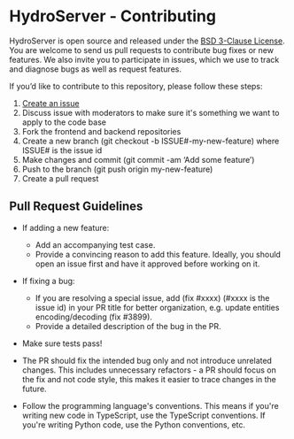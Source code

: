 # HydroServer - Contributing

HydroServer is open source and released under the [BSD 3-Clause License](LICENSE). You are welcome to send us pull requests to contribute bug fixes or new features. We also invite you to participate in issues, which we use to track and diagnose bugs as well as request features.

If you’d like to contribute to this repository, please follow these steps:

1. [Create an issue](https://github.com/hydroserver2/hydroserver/issues/new/choose)
2. Discuss issue with moderators to make sure it's something we want to apply to the code base
3. Fork the frontend and backend repositories
4. Create a new branch (git checkout -b ISSUE#-my-new-feature) where ISSUE# is the issue id
5. Make changes and commit (git commit -am ‘Add some feature’)
6. Push to the branch (git push origin my-new-feature)
7. Create a pull request

## Pull Request Guidelines

- If adding a new feature:

  - Add an accompanying test case.
  - Provide a convincing reason to add this feature. Ideally, you should open an issue first and have it approved before working on it.

- If fixing a bug:

  - If you are resolving a special issue, add (fix #xxxx) (#xxxx is the issue id) in your PR title for better organization, e.g. update entities encoding/decoding (fix #3899).
  - Provide a detailed description of the bug in the PR.

- Make sure tests pass!

- The PR should fix the intended bug only and not introduce unrelated changes. This includes unnecessary refactors - a PR should focus on the fix and not code style, this makes it easier to trace changes in the future.

- Follow the programming language's conventions. This means if you're writing new code in TypeScript, use the TypeScript conventions. If you're writing Python code, use the Python conventions, etc.
